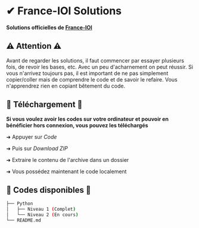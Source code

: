 # ✔ France-IOI Solutions

**Solutions officielles de [France-IOI](http://www.france-ioi.org/)**

## ⚠ Attention ⚠

Avant de regarder les solutions, il faut commencer par essayer plusieurs fois, de revoir les bases, etc. Avec un peu d'acharnement on peut réussir.
Si vous n'arrivez toujours pas, il est important de ne pas simplement copier/coller
mais de comprendre le code et de savoir le refaire. Vous n'apprendrez rien en copiant bêtement du code.

## 💾 Téléchargement 💾

**Si vous voulez avoir les codes sur votre ordinateur et pouvoir en bénéficier hors connexion, vous pouvez les téléchargés**

➜ Appuyer sur *Code*

➜ Puis sur *Download ZIP*

➜ Extraire le contenu de l'archive dans un dossier

➜ Vous possédez maintenant le code localement

## 📁 Codes disponibles 📁

```bash
├── Python
│   ├── Niveau 1 (Complet)
│   └── Niveau 2 (En cours)
└── README.md
```